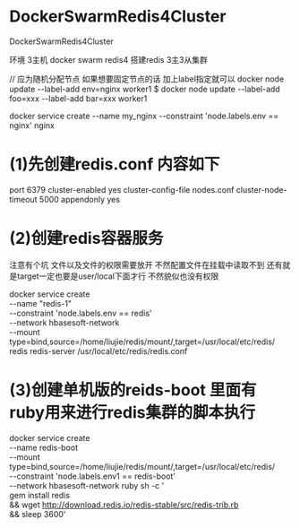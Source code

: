 # DockerSwarmRedis4Cluster
DockerSwarmRedis4Cluster

环境 3主机  docker swarm redis4 搭建redis 3主3从集群

// 应为随机分配节点 如果想要固定节点的话 加上label指定就可以
docker node update --label-add env=nginx worker1
$ docker node update --label-add foo=xxx --label-add bar=xxx worker1

docker service create --name my_nginx --constraint 'node.labels.env == nginx' nginx


# (1)先创建redis.conf 内容如下

port 6379
cluster-enabled yes
cluster-config-file nodes.conf
cluster-node-timeout 5000
appendonly yes



# (2)创建redis容器服务 
注意有个坑 文件以及文件的权限需要放开 不然配置文件在挂载中读取不到
           还有就是target一定也要是user/local下面才行 不然貌似也没有权限

docker service create   
--name "redis-1"   
--constraint 'node.labels.env == redis'   
--network hbasesoft-network   
--mount type=bind,source=/home/liujie/redis/mount/,target=/usr/local/etc/redis/   
redis redis-server /usr/local/etc/redis/redis.conf



# (3)创建单机版的reids-boot 里面有ruby用来进行redis集群的脚本执行
docker service create \
--name redis-boot \
--mount type=bind,source=/home/liujie/redis/mount/,target=/usr/local/etc/redis/ \
--constraint 'node.labels.env1 == redis-boot'  \
--network hbasesoft-network ruby sh -c '\
  gem install redis \
  && wget http://download.redis.io/redis-stable/src/redis-trib.rb \
  && sleep 3600'




